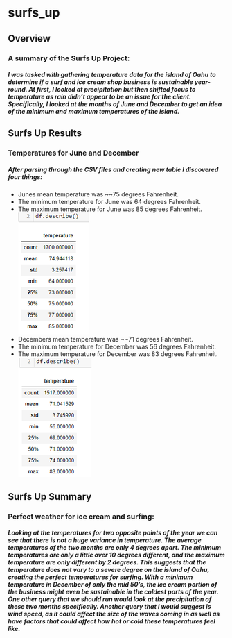 # surfs_up
## Overview
### A summary of the Surfs Up Project:

##### I was tasked with gathering temperature data for the island of Oahu to determine if a surf and ice cream shop business is sustainable year-round.  At first, I looked at precipitation but then shifted focus to temperature as rain didn’t appear to be an issue for the client. Specifically, I looked at the months of June and December to get an idea of the minimum and maximum temperatures of the island. 


## Surfs Up Results
### Temperatures for June and December

##### After parsing through the CSV files and creating new table I discovered four things:
* Junes mean temperature was ~~75 degrees Fahrenheit.
* The minimum temperature for June was 64 degrees Fahrenheit. 
* The maximum temperature for June was 85 degrees Fahrenheit.
![Alttext]( https://github.com/GaryG484/surfs_up/blob/main/resources/June_summary_statistics.PNG)
* Decembers mean temperature was ~~71 degrees Fahrenheit.
* The minimum temperature for December was 56 degrees Fahrenheit.
* The maximum temperature for December was 83 degrees Fahrenheit.
![Alttext]( https://github.com/GaryG484/surfs_up/blob/main/resources/December_summary_statistics.PNG)


## Surfs Up Summary
### Perfect weather for ice cream and surfing:

##### Looking at the temperatures for two opposite points of the year we can see that there is not a huge variance in temperature. The average temperatures of the two months are only 4 degrees apart. The minimum temperatures are only a little over 10 degrees different, and the maximum temperature are only different by 2 degrees.  This suggests that the temperature does not vary to a severe degree on the island of Oahu, creating the perfect temperatures for surfing. With a minimum temperature in December of only the mid 50’s, the ice cream portion of the business might even be sustainable in the coldest parts of the year. One other query that we should run would look at the precipitation of these two months specifically. Another query that I would suggest is wind speed, as it could affect the size of the waves coming in as well as have factors that could affect how hot or cold these temperatures feel like.

